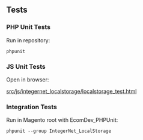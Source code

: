 ## Tests

### PHP Unit Tests

Run in repository:

    phpunit

### JS Unit Tests

Open in browser:

[src/js/integernet_localstorage/localstorage_test.html](src/js/integernet_localstorage/localstorage_test.html)

### Integration Tests

Run in Magento root with EcomDev_PHPUnit:

    phpunit --group IntegerNet_LocalStorage
